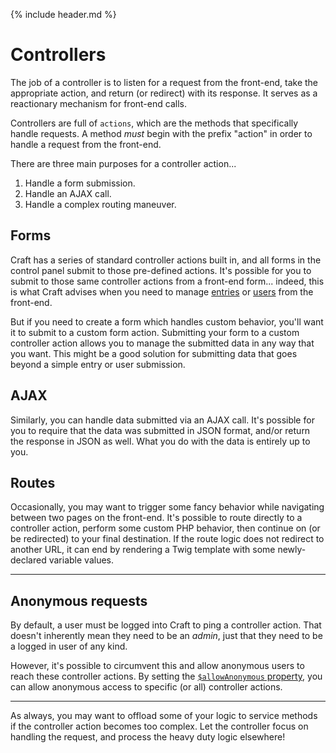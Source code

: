 {% include header.md %}

# Controllers

The job of a controller is to listen for a request from the front-end, take the appropriate action, and return (or redirect) with its response. It serves as a reactionary mechanism for front-end calls.

Controllers are full of `actions`, which are the methods that specifically handle requests. A method _must_ begin with the prefix "action" in order to handle a request from the front-end.

There are three main purposes for a controller action...

1. Handle a form submission.
2. Handle an AJAX call.
3. Handle a complex routing maneuver.

## Forms

Craft has a series of standard controller actions built in, and all forms in the control panel submit to those pre-defined actions. It's possible for you to submit to those same controller actions from a front-end form... indeed, this is what Craft advises when you need to manage [entries](https://docs.craftcms.com/v3/dev/examples/entry-form.html) or [users](https://docs.craftcms.com/v3/dev/examples/user-profile-form.html) from the front-end.

But if you need to create a form which handles custom behavior, you'll want it to submit to a custom form action. Submitting your form to a custom controller action allows you to manage the submitted data in any way that you want. This might be a good solution for submitting data that goes beyond a simple entry or user submission.

## AJAX

Similarly, you can handle data submitted via an AJAX call. It's possible for you to require that the data was submitted in JSON format, and/or return the response in JSON as well. What you do with the data is entirely up to you.

## Routes

Occasionally, you may want to trigger some fancy behavior while navigating between two pages on the front-end. It's possible to route directly to a controller action, perform some custom PHP behavior, then continue on (or be redirected) to your final destination. If the route logic does not redirect to another URL, it can end by rendering a Twig template with some newly-declared variable values.

---

## Anonymous requests

By default, a user must be logged into Craft to ping a controller action. That doesn't inherently mean they need to be an _admin_, just that they need to be a logged in user of any kind.

However, it's possible to circumvent this and allow anonymous users to reach these controller actions. By setting the [`$allowAnonymous` property](https://docs.craftcms.com/api/v3/craft-web-controller.html#allowanonymous), you can allow anonymous access to specific (or all) controller actions.

---

As always, you may want to offload some of your logic to service methods if the controller action becomes too complex. Let the controller focus on handling the request, and process the heavy duty logic elsewhere!
